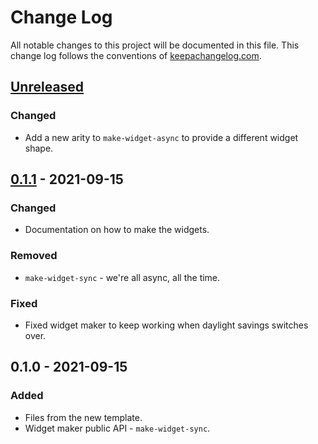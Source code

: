 # Change Log
All notable changes to this project will be documented in this file. This change log follows the conventions of [keepachangelog.com](http://keepachangelog.com/).

## [Unreleased]
### Changed
- Add a new arity to `make-widget-async` to provide a different widget shape.

## [0.1.1] - 2021-09-15
### Changed
- Documentation on how to make the widgets.

### Removed
- `make-widget-sync` - we're all async, all the time.

### Fixed
- Fixed widget maker to keep working when daylight savings switches over.

## 0.1.0 - 2021-09-15
### Added
- Files from the new template.
- Widget maker public API - `make-widget-sync`.

[Unreleased]: https://github.com/your-name/hexagon/compare/0.1.1...HEAD
[0.1.1]: https://github.com/your-name/hexagon/compare/0.1.0...0.1.1
